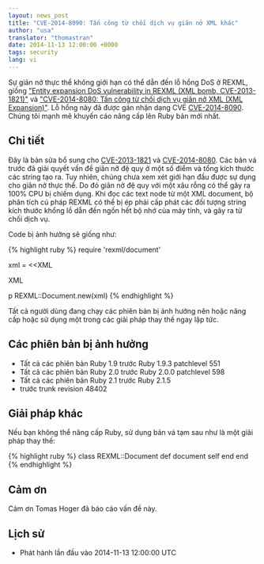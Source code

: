 ```yaml
---
layout: news_post
title: "CVE-2014-8090: Tấn công từ chối dịch vụ giãn nở XML khác"
author: "usa"
translator: "thomastran"
date: 2014-11-13 12:00:00 +0000
tags: security
lang: vi
---
```


Sự giãn nở thực thể không giới hạn có thể dẫn đến lỗ hổng DoS ở REXML, giống
["Entity expansion DoS vulnerability in REXML (XML bomb, CVE-2013-1821)"](https://www.ruby-lang.org/en/news/2013/02/22/rexml-dos-2013-02-22/)
và ["CVE-2014-8080: Tấn công từ chối dịch vụ giãn nở XML (XML Expansion)"](https://www.ruby-lang.org/vi/news/2014/10/27/rexml-dos-cve-2014-8080/).
Lỗ hổng này đã được gán nhận dạng CVE
[CVE-2014-8090](http://cve.mitre.org/cgi-bin/cvename.cgi?name=CVE-2014-8090).
Chúng tôi mạnh mẽ khuyến cáo nâng cấp lên Ruby bản mới nhất.

## Chi tiết

Đây là bản sửa bổ sung cho
[CVE-2013-1821](https://www.ruby-lang.org/vi/news/2013/02/22/rexml-dos-2013-02-22/)
và [CVE-2014-8080](https://www.ruby-lang.org/vi/news/2014/10/27/rexml-dos-cve-2014-8080/).
Các bản vá trước đã giải quyết vấn đề giãn nỡ đệ quy ở một số
điểm và tổng kích thước các string tạo ra. Tuy nhiên, chúng chưa xem xét giới
hạn đầu được sự dụng cho giãn nở thực thể. Do đó giãn nở đệ quy
với một xâu rỗng có thể gây ra 100% CPU bị chiếm dụng. Khi đọc các text node
từ một XML document, bộ phân tích cú pháp REXML có thể bị ép phải cấp phát các
đối tượng string kích thước khổng lồ dẫn đến ngốn hết bộ nhớ của máy tính, và
gây ra từ chối dịch vụ.

Code bị ảnh hưởng sẽ giống như:

{% highlight ruby %}
require 'rexml/document'

xml = <<XML
<!DOCTYPE root [
  # ENTITY expansion vector
]>
<cd></cd>
XML

p REXML::Document.new(xml)
{% endhighlight %}

Tất cả người dùng đang chạy các phiên bản bị ảnh hưởng nên hoặc nâng cấp hoặc sử
dụng một trong các giải pháp thay thế ngay lập tức.

## Các phiên bản bị ảnh hưởng

* Tất cả các phiên bản Ruby 1.9 trước Ruby 1.9.3 patchlevel 551
* Tất cả các phiên bản Ruby 2.0 trước Ruby 2.0.0 patchlevel 598
* Tất cả các phiên bản Ruby 2.1 trước Ruby 2.1.5
* trước trunk revision 48402

## Giải pháp khác

Nếu bạn không thể nâng cấp Ruby, sử dụng bản vá tạm sau như là một giải pháp
thay thế:

{% highlight ruby %}
class REXML::Document
  def document
    self
  end
end
{% endhighlight %}

## Cảm ơn 

Cảm ơn Tomas Hoger đã báo cáo vấn đề này.

## Lịch sử

* Phát hành lần đầu vào 2014-11-13 12:00:00 UTC
